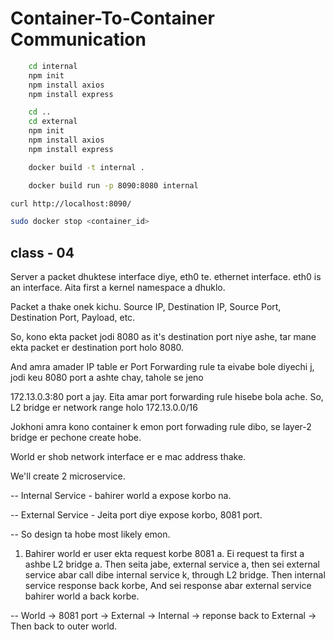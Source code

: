 # Container-To-Container Communication

```sh
    cd internal
    npm init
    npm install axios
    npm install express
```

```sh
    cd ..
    cd external
    npm init
    npm install axios
    npm install express
```

```sh
    docker build -t internal .
```

```sh
    docker build run -p 8090:8080 internal
```

```sh
curl http://localhost:8090/
```

```sh
sudo docker stop <container_id>
```

## class - 04

Server a packet dhuktese interface diye, eth0 te. ethernet interface. eth0 is an interface. Aita first a kernel namespace a dhuklo.

Packet a thake onek kichu. Source IP, Destination IP, Source Port, Destination Port, Payload, etc.

So, kono ekta packet jodi 8080 as it's destination port niye ashe, tar mane ekta packet er destination port holo 8080.

And amra amader IP table er Port Forwarding rule ta eivabe bole diyechi j, jodi keu 8080 port a ashte chay, tahole se jeno

172.13.0.3:80 port a jay. Eita amar port forwarding rule hisebe bola ache. So, L2 bridge er network range holo 172.13.0.0/16

Jokhoni amra kono container k emon port forwading rule dibo, se layer-2 bridge er pechone create hobe.

World er shob network interface er e mac address thake.

We'll create 2 microservice.

-- Internal Service - bahirer world a expose korbo na.

-- External Service - Jeita port diye expose korbo, 8081 port.

-- So design ta hobe most likely emon.

1. Bahirer world er user ekta request korbe 8081 a. Ei request ta first a ashbe L2 bridge a. Then seita jabe, external service a,
then sei external service abar call dibe internal service k, through L2 bridge. Then internal service response back korbe, And sei response
abar external service bahirer world a back korbe.

-- World -> 8081 port -> External -> Internal -> reponse back to External -> Then back to outer world.
